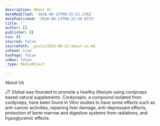 ```yaml
---
description: About Us
dateModified: '2016-08-23T08:25:51.376Z'
datePublished: '2016-08-23T08:25:56.077Z'
title: ''
author: []
publisher: {}
via: {}
starred: false
sourcePath: _posts/2016-08-23-about-us.md
inFeed: true
hasPage: false
inNav: false
_type: MediaObject

---
```

About Us

JT Global was founded to promote a healthy lifestyle using cordyceps based natural supplements. Cordycepin, a compound isolated from cordyceps, have been found in Vitro studies to have some effects such as anti-cancer activities, repairing liver damage, anti-depressant effects, protection of bone marrow and digestive systems from radiations, and hypoglycemic effects.